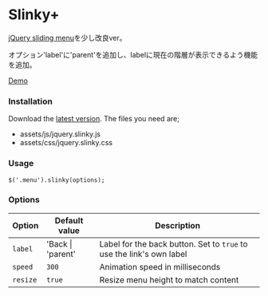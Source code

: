 # Slinky+

[jQuery sliding menu](https://github.com/alizahid/slinky/)を少し改良ver。

オプション'label'に'parent'を追加し、labelに現在の階層が表示できるよう機能を追加。

[Demo](http://konweb.github.io/slinky/)

### Installation

Download the [latest version](https://github.com/konweb/slinky/archive/master.zip). The files you need are;

- assets/js/jquery.slinky.js
- assets/css/jquery.slinky.css

### Usage

    $('.menu').slinky(options);

### Options

Option | Default value | Description
------ | ------------- | -----------
`label` | 'Back \| 'parent' | Label for the back button. Set to `true` to use the link's own label
`speed` | `300` | Animation speed in milliseconds
`resize` | `true` | Resize menu height to match content
